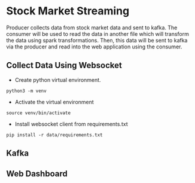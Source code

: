 # Stock Market Streaming

Producer collects data from stock market data and sent to kafka. The consumer will be used to read the data in another file which will transform the data using spark transformations. Then, this data will be sent to kafka via the producer and read into the web application using the consumer.

## Collect Data Using Websocket

- Create python virtual environment. 

```
python3 -m venv
```

- Activate the virtual environment

```
source venv/bin/activate
```

- Install websocket client from requirements.txt

```
pip install -r data/requirements.txt
```





## Kafka

## Web Dashboard